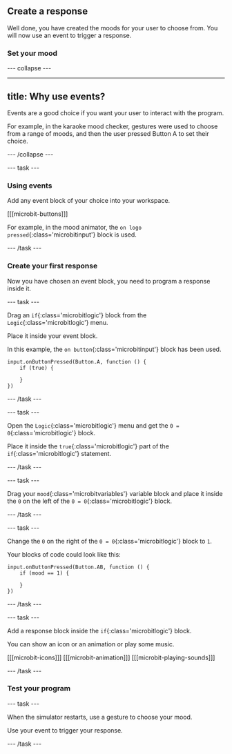 ## Create a response

Well done, you have created the moods for your user to choose from.
You will now use an event to trigger a response.

### Set your mood

--- collapse ---

---
title: Why use events?
---

Events are a good choice if you want your user to interact with the program. 

For example, in the karaoke mood checker, gestures were used to choose from a range of moods, and then the user pressed Button A to set their choice.

--- /collapse ---


--- task ---


### Using events

Add any event block of your choice into your workspace.

[[[microbit-buttons]]]

For example, in the mood animator, the `on logo pressed`{:class='microbitinput'} block is used.

--- /task ---

### Create your first response

Now you have chosen an event block, you need to program a response inside it.

--- task ---

Drag an `if`{:class='microbitlogic'} block from the `Logic`{:class='microbitlogic'} menu. 

Place it inside your event block.

In this example, the `on button`{:class='microbitinput'} block has been used.

```microbit
input.onButtonPressed(Button.A, function () {
    if (true) {
    	
    }
})
```
--- /task ---

--- task ---

Open the `Logic`{:class='microbitlogic'} menu and get the `0 = 0`{:class='microbitlogic'} block. 

Place it inside the `true`{:class='microbitlogic'} part of the `if`{:class='microbitlogic'} statement.

--- /task ---

--- task ---

Drag your `mood`{:class='microbitvariables'} variable block and place it inside the `0` on the left of the `0 = 0`{:class='microbitlogic'} block.

--- /task ---

--- task ---

Change the `0` on the right of the `0 = 0`{:class='microbitlogic'} block to `1`.

Your blocks of code could look like this:

```microbit
input.onButtonPressed(Button.AB, function () {
    if (mood == 1) {
    	
    }
})
```

--- /task ---

--- task ---

Add a response block inside the `if`{:class='microbitlogic'} block.

You can show an icon or an animation or play some music.

[[[microbit-icons]]]
[[[microbit-animation]]]
[[[microbit-playing-sounds]]]

--- /task ---

### Test your program

--- task ---

When the simulator restarts, use a gesture to choose your mood.

Use your event to trigger your response.

--- /task ---
